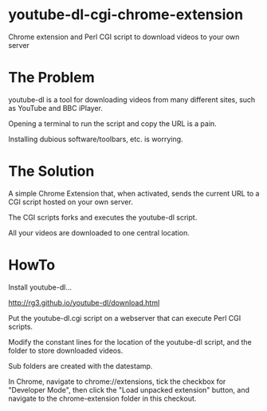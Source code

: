 youtube-dl-cgi-chrome-extension
===============================

Chrome extension and Perl CGI script to download videos to your own server

The Problem
===========

youtube-dl is a tool for downloading videos from many different sites, such as YouTube and BBC iPlayer.

Opening a terminal to run the script and copy the URL is a pain.

Installing dubious software/toolbars, etc. is worrying.

The Solution
============

A simple Chrome Extension that, when activated, sends the current URL to a CGI script hosted on your own server.

The CGI scripts forks and executes the youtube-dl script.

All your videos are downloaded to one central location.



HowTo
=====

Install youtube-dl...

http://rg3.github.io/youtube-dl/download.html

Put the youtube-dl.cgi script on a webserver that can execute Perl CGI scripts.

Modify the constant lines for the location of the youtube-dl script, and the folder to store downloaded videos.

Sub folders are created with the datestamp.

In Chrome, navigate to chrome://extensions, tick the checkbox for "Developer Mode", then click the "Load unpacked extension" button, and navigate to the chrome-extension folder in this checkout.
